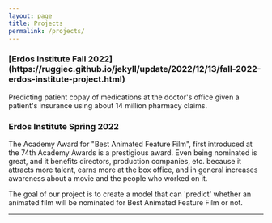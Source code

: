 ```yaml
---
layout: page
title: Projects
permalink: /projects/
---
```


<h3>[Erdos Institute Fall 2022](https://ruggiec.github.io/jekyll/update/2022/12/13/fall-2022-erdos-institute-project.html)</h3>
Predicting patient copay of medications at the doctor's office given a patient's insurance using about 14 million pharmacy claims. 

<h3>Erdos Institute Spring 2022</h3>
The Academy Award for "Best Animated Feature Film", first introduced at the 74th Academy Awards is a prestigious award. Even being nominated is great, and it benefits directors, production companies, etc. because it attracts more talent, earns more at the box office, and in general increases awareness about a movie and the people who worked on it.

The goal of our project is to create a model that can 'predict' whether an animated film will be nominated for Best Animated Feature Film or not.

***
